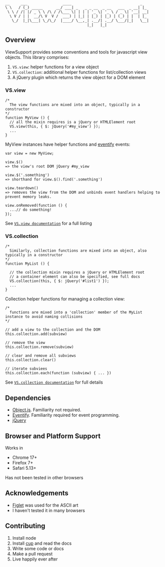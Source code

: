     __     ___                ____                               _   
    \ \   / (_) _____      __/ ___| _   _ _ __  _ __   ___  _ __| |_ 
     \ \ / /| |/ _ \ \ /\ / /\___ \| | | | '_ \| '_ \ / _ \| '__| __|
      \ V / | |  __/\ V  V /  ___) | |_| | |_) | |_) | (_) | |  | |_ 
       \_/  |_|\___| \_/\_/  |____/ \__,_| .__/| .__/ \___/|_|   \__|
                                         |_|   |_|                   
 

## Overview

ViewSupport provides some conventions and tools for javascript view objects. This library comprises:

1. `VS.view`: helper functions for a view object
2. `VS.collection`: additional helper functions for list/collection views
3. A jQuery plugin which returns the view object for a DOM element

### VS.view

    /*
      The view functions are mixed into an object, typically in a constructor
    */
    function MyView () {
      // all the mixin requires is a jQuery or HTMLElement root
      VS.view(this, { $: jQuery('#my_view') });
      ...
    }

MyView instances have helper functions and [eventify](https://github.com/sjltaylor/eventify) events:
    
    var view = new MyView;
    
    view.$()
    => the view's root DOM jQuery #my_view

    view.$('.something')
    => shorthand for view.$().find('.something')

    view.teardown()
    => removes the view from the DOM and unbinds event handlers helping to prevent memory leaks.
  
    view.onRemoved(function () {
      ...// do something!
    });
    
See [`VS.view documentation`](https://github.com/sjltaylor/view-support/wiki/VS.view) for a full listing


### VS.collection

    /*
      Similarly, collection functions are mixed into an object, also typically in a constructor
    */
    function MyList () {
      
      // the collection mixin requires a jQuery or HTMLElement root
      // a container element can also be specified, see full docs
      VS.collection(this, { $: jQuery('#list1') });
      ...
    }

Collection helper functions for managing a collection view:
  
    /*
      functions are mixed into a 'collection' member of the MyList instance to avoid naming collisions       
    */
    
    // add a view to the collection and the DOM
    this.collection.add(subview)
    
    // remove the view
    this.collection.remove(subview)
    
    // clear and remove all subviews
    this.collection.clear()
    
    // iterate subviees
    this.collection.each(function (subview) { ... })

See [`VS.collection documentation`](https://github.com/sjltaylor/view-support/wiki/VS.view) for full details

## Dependencies

* [Object.js](https://github.com/sjltaylor/object.js). Familiarity not required.
* [Eventify](https://github.com/sjltaylor/eventify). Familiarity required for event programming.
* [jQuery](http://jquery.com)

## Browser and Platform Support

Works in

* Chrome 17+
* Firefox 7+
* Safari 5.13+

Has not been tested in other browsers

## Acknowledgements

* [Figlet](http://www.figlet.org/) was used for the ASCII art
* I haven't tested it in many browsers

## Contributing

1. Install node
2. Install [cup](https://github.com/sjltaylor/cup) and read the docs
3. Write some code or docs
4. Make a pull request
5. Live happily ever after
